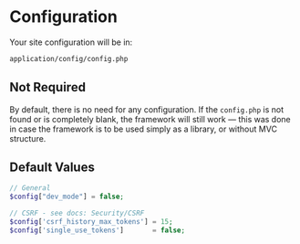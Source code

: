 # Configuration
Your site configuration will be in:
```bash no-line-numbers
application/config/config.php
```

## Not Required
By default, there is no need for any configuration. If the `config.php` is not found or is completely blank, the framework will still work — this was
done in case the framework is to be used simply as a library, or without MVC structure.

## Default Values
```php
// General
$config["dev_mode"] = false;

// CSRF - see docs: Security/CSRF
$config['csrf_history_max_tokens'] = 15;
$config['single_use_tokens']       = false;
```